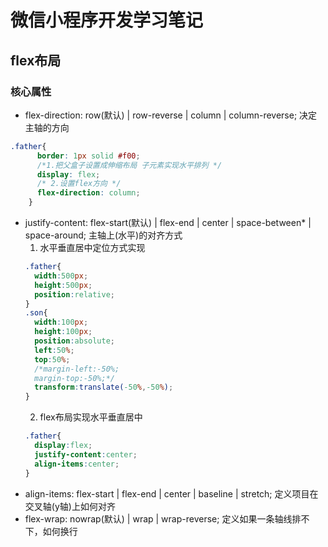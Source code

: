 # 微信小程序开发学习笔记

## flex布局

### 核心属性
+ flex-direction: row(默认) | row-reverse | column | column-reverse; 决定主轴的方向
```css
.father{
      border: 1px solid #f00;
      /*1.把父盒子设置成伸缩布局 子元素实现水平排列 */
      display: flex;  
      /* 2.设置flex方向 */
      flex-direction: column;
    }
```
+ justify-content: flex-start(默认) | flex-end | center | space-between* | space-around; 主轴上(水平)的对齐方式
   1. 水平垂直居中定位方式实现
   ```css
   .father{
     width:500px;
     height:500px;
     position:relative;
   }
   .son{
     width:100px;
     height:100px;
     position:absolute;
     left:50%;
     top:50%;
     /*margin-left:-50%;
     margin-top:-50%;*/
     transform:translate(-50%,-50%);
   }
   ```
   2. flex布局实现水平垂直居中
   ```css
   .father{
     display:flex;
     justify-content:center;
     align-items:center;
   }
   ```
+ align-items: flex-start | flex-end | center | baseline | stretch; 定义项目在交叉轴(y轴)上如何对齐
+ flex-wrap: nowrap(默认) | wrap | wrap-reverse; 定义如果一条轴线排不下，如何换行
